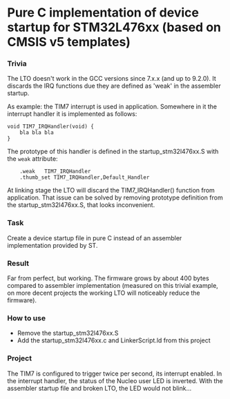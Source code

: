 # Pure C implementation of device startup for STM32L476xx (based on CMSIS v5 templates)

### Trivia
The LTO doesn't work in the GCC versions since 7.x.x (and up to 9.2.0). It discards the IRQ functions due they are defined as 'weak' in the assembler startup.

As example: the TIM7 interrupt is used in application. Somewhere in it the interrupt handler it is implemented as follows:
```
void TIM7_IRQHandler(void) {
	bla bla bla
}
```
The prototype of this handler is defined in the startup_stm32l476xx.S with the `weak` attribute:
```
	.weak	TIM7_IRQHandler
	.thumb_set TIM7_IRQHandler,Default_Handler
```
At linking stage the LTO will discard the TIM7_IRQHandler() function from application. That issue can be solved by removing prototype definition from the startup_stm32l476xx.S, that looks inconvenient.

### Task
Create a device startup file in pure C instead of an assembler implementation provided by ST.

### Result
Far from perfect, but working. The firmware grows by about 400 bytes compared to assembler implementation (measured on this trivial example, on more decent projects the working LTO will noticeably reduce the firmware).

### How to use
- Remove the startup_stm32l476xx.S
- Add the startup_stm32l476xx.c and LinkerScript.ld from this project

### Project
The TIM7 is configured to trigger twice per second, its interrupt enabled. In the interrupt handler, the status of the Nucleo user LED is inverted. With the assembler startup file and broken LTO, the LED would not blink...
